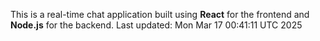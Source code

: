 This is a real-time chat application built using **React** for the frontend and **Node.js** for the backend.
Last updated: Mon Mar 17 00:41:11 UTC 2025
